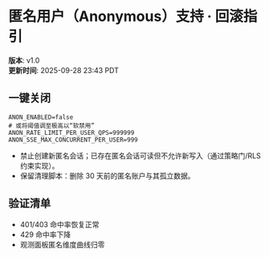 # 匿名用户（Anonymous）支持 · 回滚指引
**版本**: v1.0  
**更新时间**: 2025-09-28 23:43 PDT

## 一键关闭
```
ANON_ENABLED=false
# 或将阈值调至极高以“软禁用”
ANON_RATE_LIMIT_PER_USER_QPS=999999
ANON_SSE_MAX_CONCURRENT_PER_USER=999
```
- 禁止创建新匿名会话；已存在匿名会话可读但不允许新写入（通过策略门/RLS约束实现）。
- 保留清理脚本：删除 30 天前的匿名账户与其孤立数据。

## 验证清单
- 401/403 命中率恢复正常
- 429 命中率下降
- 观测面板匿名维度曲线归零

